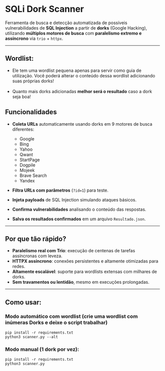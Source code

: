 # SQLi Dork Scanner

Ferramenta de busca e detecção automatizada de possíveis vulnerabilidades de **SQL Injection** a partir de **dorks** (Google Hacking), utilizando **múltiplos motores de busca** com **paralelismo extremo e assíncrono** via `trio` + `httpx`.

---

## Wordlist:

- Ele tem uma wordlist pequena apenas para servir como guia de utilização. Você poderá alterar o conteúdo dessa wordlist adicionando suas próprias dorks!<br><br>
- Quanto mais dorks adicionadas **melhor será o resultado** caso a dork seja boa!

## Funcionalidades

- **Coleta URLs** automaticamente usando dorks em 9 motores de busca diferentes:
  - Google
  - Bing
  - Yahoo
  - Qwant
  - StartPage
  - Dogpile
  - Mojeek
  - Brave Search
  - Yandex

- **Filtra URLs com parâmetros** (`?id=1`) para teste.
- **Injeta payloads** de SQL Injection simulando ataques básicos.
- **Confirma vulnerabilidades** analisando o conteúdo das respostas.
- **Salva os resultados confirmados** em um arquivo `Resultado.json`.

---

## Por que tão rápido?

- **Paralelismo real com Trio**: execução de centenas de tarefas assíncronas com leveza.
- **HTTPX assíncrono**: conexões persistentes e altamente otimizadas para redes.
- **Altamente escalável**: suporte para wordlists extensas com milhares de dorks.
- **Sem travamentos ou lentidão**, mesmo em execuções prolongadas.

---

## Como usar:

### Modo automático com wordlist (crie uma wordlist com inúmeras Dorks e deixe o script trabalhar)
    pip install -r requirements.txt
    python3 scanner.py --alt

### Modo manual (1 dork por vez):
    pip install -r requirements.txt
    python3 scanner.py

